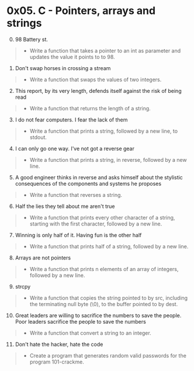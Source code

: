 # 0x05. C - Pointers, arrays and strings
0. 98 Battery st.
> * Write a function that takes a pointer to an int as parameter and updates the value it points to to 98.
1. Don't swap horses in crossing a stream
> * Write a function that swaps the values of two integers.
2. This report, by its very length, defends itself against the risk of being read
> * Write a function that returns the length of a string.
3. I do not fear computers. I fear the lack of them
> * Write a function that prints a string, followed by a new line, to stdout.
4. I can only go one way. I've not got a reverse gear
> * Write a function that prints a string, in reverse, followed by a new line.
5. A good engineer thinks in reverse and asks himself about the stylistic consequences of the components and systems he proposes
> * Write a function that reverses a string.
6. Half the lies they tell about me aren't true
> * Write a function that prints every other character of a string, starting with the first character, followed by a new line.
7. Winning is only half of it. Having fun is the other half
> * Write a function that prints half of a string, followed by a new line.
8. Arrays are not pointers
> * Write a function that prints n elements of an array of integers, followed by a new line.
9. strcpy
> * Write a function that copies the string pointed to by src, including the terminating null byte (\0), to the buffer pointed to by dest.
10. Great leaders are willing to sacrifice the numbers to save the people. Poor leaders sacrifice the people to save the numbers
> * Write a function that convert a string to an integer.
11. Don't hate the hacker, hate the code
> * Create a program that generates random valid passwords for the program 101-crackme.
